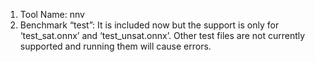 1. Tool Name: nnv
2. Benchmark “test”: It is included now but the support is only for ‘test_sat.onnx’  and ‘test_unsat.onnx’. 
Other test files are not currently supported and running them will cause errors. 
